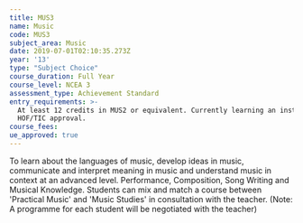```yaml
---
title: MUS3
name: Music
code: MUS3
subject_area: Music
date: 2019-07-01T02:10:35.273Z
year: '13'
type: "Subject Choice"
course_duration: Full Year
course_level: NCEA 3
assessment_type: Achievement Standard
entry_requirements: >-
  At least 12 credits in MUS2 or equivalent. Currently learning an instrument or
  HOF/TIC approval.
course_fees:
ue_approved: true
---
```

To learn about the languages of music, develop ideas in music, communicate and interpret meaning in music and understand music in context at an advanced level. Performance, Composition, Song Writing and Musical Knowledge. Students can mix and match a course between 'Practical Music' and 'Music Studies' in consultation with the teacher. (Note: A programme for each student will be negotiated with the teacher)
